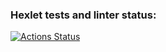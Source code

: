 ### Hexlet tests and linter status:
[![Actions Status](https://github.com/KryWeak/java-project-61/actions/workflows/hexlet-check.yml/badge.svg)](https://github.com/KryWeak/java-project-61/actions)